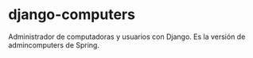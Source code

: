 # django-computers
Administrador de computadoras y usuarios con Django. Es la versión de admincomputers de Spring.
